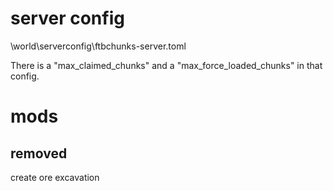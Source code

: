 # server config
\world\serverconfig\ftbchunks-server.toml

There is a "max_claimed_chunks" and a "max_force_loaded_chunks" in that config.

# mods
## removed
create ore excavation